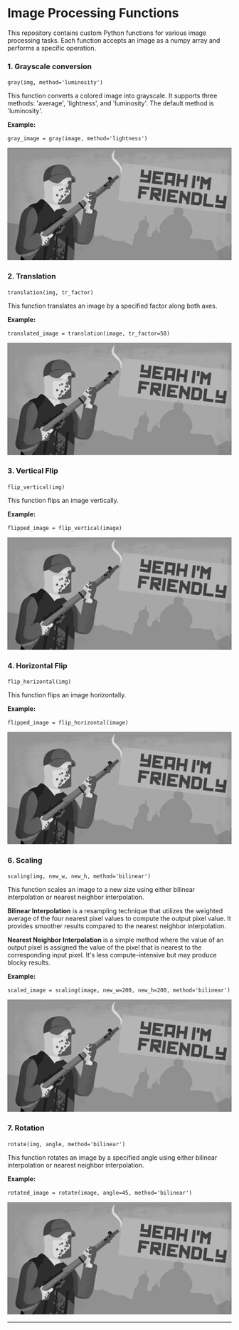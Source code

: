 # Image Processing Functions

This repository contains custom Python functions for various image processing tasks. Each function accepts an image as a numpy array and performs a specific operation.

### 1. Grayscale conversion

`gray(img, method='luminosity')`

This function converts a colored image into grayscale. It supports three methods: 'average', 'lightness', and 'luminosity'. The default method is 'luminosity'.

**Example:**

```
gray_image = gray(image, method='lightness')
```

![Output](results/gray_image.png) 


### 2. Translation

`translation(img, tr_factor)`

This function translates an image by a specified factor along both axes.

**Example:**

```
translated_image = translation(image, tr_factor=50)
```

![Output](results/translate_image.png) 


### 3. Vertical Flip

`flip_vertical(img)`

This function flips an image vertically.

**Example:**

```
flipped_image = flip_vertical(image)
```

![Output](results/vertical_image.png) 


### 4. Horizontal Flip

`flip_horizontal(img)`

This function flips an image horizontally.

**Example:**

```
flipped_image = flip_horizontal(image)
```

![Output](results/horizontal_image.png)


### 6. Scaling

`scaling(img, new_w, new_h, method='bilinear')`

This function scales an image to a new size using either bilinear interpolation or nearest neighbor interpolation. 

**Bilinear Interpolation** is a resampling technique that utilizes the weighted average of the four nearest pixel values to compute the output pixel value. It provides smoother results compared to the nearest neighbor interpolation.

**Nearest Neighbor Interpolation** is a simple method where the value of an output pixel is assigned the value of the pixel that is nearest to the corresponding input pixel. It's less compute-intensive but may produce blocky results.

**Example:**

```
scaled_image = scaling(image, new_w=200, new_h=200, method='bilinear')
```

![Output](results/scale_image.png)


### 7. Rotation

`rotate(img, angle, method='bilinear')`

This function rotates an image by a specified angle using either bilinear interpolation or nearest neighbor interpolation.

**Example:**

```
rotated_image = rotate(image, angle=45, method='bilinear')
```

![Output](results/rotate_image.png)

---
